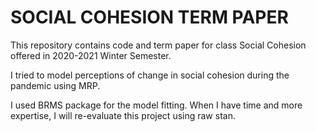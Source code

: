 # SOCIAL COHESION TERM PAPER
This repository contains code and term paper for class Social Cohesion offered in 2020-2021 Winter Semester. 

I tried to model perceptions of change in social cohesion during the pandemic using MRP. 

I used BRMS package for the model fitting. When I have time and more expertise, I will re-evaluate this project using raw stan. 



